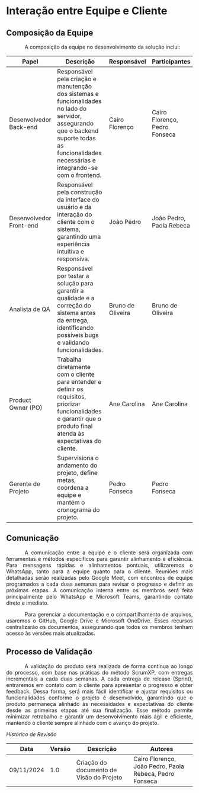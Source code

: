 # Interação entre Equipe e Cliente

## Composição da Equipe

<p style="text-indent: 50px;text-align: justify;">A composição da equipe no desenvolvimento da solução inclui:</p>

| Papel | Descrição | Responsável | Participantes |
| ---------- | ----------- | -------------- | -------------- |
| Desenvolvedor Back-end | Responsável pela criação e manutenção dos sistemas e funcionalidades no lado do servidor, assegurando que o backend suporte todas as funcionalidades necessárias e integrando-se com o frontend. | Cairo Florenço | Cairo Florenço, Pedro Fonseca |
| Desenvolvedor Front-end | Responsável pela construção da interface do usuário e da interação do cliente com o sistema, garantindo uma experiência intuitiva e responsiva. | João Pedro | João Pedro, Paola Rebeca |
| Analista de QA | Responsável por testar a solução para garantir a qualidade e a correção do sistema antes da entrega, identificando possíveis bugs e validando funcionalidades. | Bruno de Oliveira | Bruno de Oliveira |
| Product Owner (PO) | Trabalha diretamente com o cliente para entender e definir os requisitos, priorizar funcionalidades e garantir que o produto final atenda às expectativas do cliente. | Ane Carolina | Ane Carolina |
| Gerente de Projeto | Supervisiona o andamento do projeto, define metas, coordena a equipe e mantém o cronograma do projeto. | Pedro Fonseca | Pedro Fonseca |

## Comunicação

<p style="text-indent: 50px;text-align: justify;">A comunicação entre a equipe e o cliente será organizada com ferramentas e métodos específicos para garantir alinhamento e eficiência. Para mensagens rápidas e alinhamentos pontuais, utilizaremos o WhatsApp, tanto para a equipe quanto para o cliente. Reuniões mais detalhadas serão realizadas pelo Google Meet, com encontros de equipe programados a cada duas semanas para revisar o progresso e definir as próximas etapas. A comunicação interna entre os membros será feita principalmente pelo WhatsApp e Microsoft Teams, garantindo contato direto e imediato.</p>

<p style="text-indent: 50px;text-align: justify;">Para gerenciar a documentação e o compartilhamento de arquivos, usaremos o GitHub, Google Drive e Microsoft OneDrive. Esses recursos centralizarão os documentos, assegurando que todos os membros tenham acesso às versões mais atualizadas.</p>

## Processo de Validação

<p style="text-indent: 50px;text-align: justify;">A validação do produto será realizada de forma contínua ao longo do processo, com base nas práticas do método ScrumXP, com entregas incrementais a cada duas semanas. A cada entrega de release (Sprint), entraremos em contato com o cliente para apresentar o progresso e obter feedback. Dessa forma, será mais fácil identificar e ajustar requisitos ou funcionalidades conforme o projeto é desenvolvido, garantindo que o produto permaneça alinhado às necessidades e expectativas do cliente desde as primeiras etapas até sua finalização. Esse método permite minimizar retrabalho e garantir um desenvolvimento mais ágil e eficiente, mantendo o cliente sempre alinhado com o avanço do projeto.</p>

*Histórico de Revisão*

| Data | Versão | Descrição | Autores |
| ---------- | ----------- | -------------- | -------------- |
| 09/11/2024 | 1.0 | Criação do documento de Visão do Projeto | Cairo Florenço, João Pedro, Paola Rebeca, Pedro Fonseca |